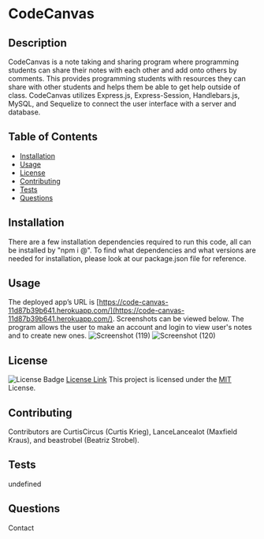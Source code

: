 # CodeCanvas

## Description
CodeCanvas is a note taking and sharing program where programming students can share their notes with each other and add onto others by comments. This provides programming students with resources they can share with other students and helps them be able to get help outside of class. CodeCanvas utilizes Express.js, Express-Session, Handlebars.js, MySQL, and Sequelize to connect the user interface with a server and database.

## Table of Contents
- [Installation](#installation)
- [Usage](#usage)
- [License](#license)
- [Contributing](#contributing)
- [Tests](#tests)
- [Questions](#questions)

## Installation
There are a few installation dependencies required to run this code, all can be installed by "npm i <dependency name>@<version>". To find what dependencies and what versions are needed for installation, please look at our package.json file for reference.

## Usage
The deployed app’s URL is [https://code-canvas-11d87b39b641.herokuapp.com/](https://code-canvas-11d87b39b641.herokuapp.com/). Screenshots can be viewed below. The program allows the user to make an account and login to view user's notes and to create new ones.
![Screenshot (119)](https://github.com/LanceLancealot/CodeCanvas/assets/137853377/80a3c8af-1e52-412d-b6a9-2059130ee4de)
![Screenshot (120)](https://github.com/LanceLancealot/CodeCanvas/assets/137853377/d5a201f5-a2ca-47ba-baea-2309319ddaca)


## License
![License Badge](https://img.shields.io/badge/License-MIT-yellow.svg)
[License Link](https://opensource.org/licenses/MIT)
This project is licensed under the [MIT](LICENSE) License.

## Contributing
Contributors are CurtisCircus (Curtis Krieg), LanceLancealot (Maxfield Kraus), and beastrobel (Beatriz Strobel).

## Tests
undefined

## Questions
Contact
